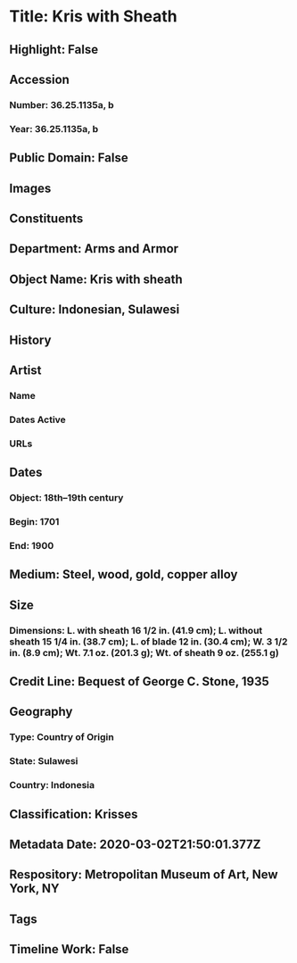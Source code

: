 # Title: Kris with Sheath
## Highlight: False
## Accession
### Number: 36.25.1135a, b
### Year: 36.25.1135a, b
## Public Domain: False
## Images
## Constituents
## Department: Arms and Armor
## Object Name: Kris with sheath
## Culture: Indonesian, Sulawesi
## History
## Artist
### Name
### Dates Active
### URLs
## Dates
### Object: 18th–19th century
### Begin: 1701
### End: 1900
## Medium: Steel, wood, gold, copper alloy
## Size
### Dimensions: L. with sheath 16 1/2 in. (41.9 cm); L. without sheath 15 1/4 in. (38.7 cm); L. of blade 12 in. (30.4 cm); W. 3 1/2 in. (8.9 cm); Wt. 7.1 oz. (201.3 g); Wt. of sheath 9 oz. (255.1 g)
## Credit Line: Bequest of George C. Stone, 1935
## Geography
### Type: Country of Origin
### State: Sulawesi
### Country: Indonesia
## Classification: Krisses
## Metadata Date: 2020-03-02T21:50:01.377Z
## Respository: Metropolitan Museum of Art, New York, NY
## Tags
## Timeline Work: False